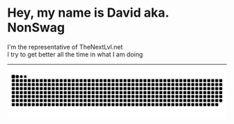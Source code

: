 # Hey, my name is David aka. NonSwag
I'm the representative of TheNextLvl.net<br>
I try to get better all the time in what I am doing

---

[![](https://raw.githubusercontent.com/NonSwag/NonSwag/output/snake.svg)](https://www.thenextlvl.net)
